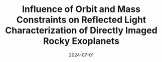 ---
title: "Influence of Orbit and Mass Constraints on Reflected Light Characterization of Directly Imaged Rocky Exoplanets"
collection: publications
category: manuscripts
permalink: /publication/Salvador2024
date: 2024-07-01
venue: 'The Astrophysical Journal Letters'
paperurl: 'http://arnaudsalvador.github.io/files/Salvador_2024_ApJL_969_L22.pdf'
bibtexurl: 'http://arnaudsalvador.github.io/files/Salvador2024.bib'
citation: '<strong>Salvador, A.</strong>, Robinson, T. D., Fortney, J. J., Marley, M. S. (2024). &quot;Influence of Orbit and Mass Constraints on Reflected Light Characterization of Directly Imaged Rocky Exoplanets.&quot; <i>The Astrophysical Journal Letters</i>. 969(1).'
---